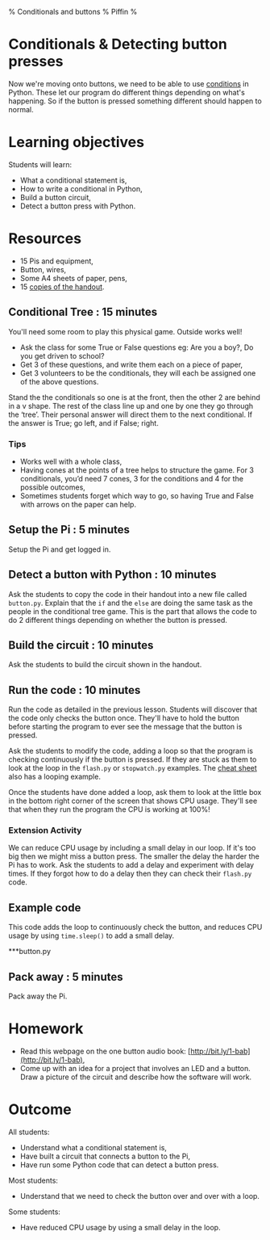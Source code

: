% Conditionals and buttons
% Piffin
%

# Conditionals & Detecting button presses

Now we're moving onto buttons, we need to be able to use [conditions](../glossary.html#conditional) in Python. These let our program do different things depending on what's happening. So if the button is pressed something different should happen to normal.

# Learning objectives

Students will learn:

* What a conditional statement is,
* How to write a conditional in Python,
* Build a button circuit,
* Detect a button press with Python.

# Resources

* 15 Pis and equipment,
* Button, wires,
* Some A4 sheets of paper, pens,
* 15 [copies of the handout](lesson-4-handout.html).

## Conditional Tree : 15 minutes

You'll need some room to play this physical game. Outside works well!

* Ask the class for some True or False questions eg: Are you a boy?, Do you get driven to school?
* Get 3 of these questions, and write them each on a piece of paper,
* Get 3 volunteers to be the conditionals, they will each be assigned one of the above questions.

Stand the the conditionals so one is at the front, then the other 2 are behind in a v shape.
The rest of the class line up and one by one they go through the ‘tree’. Their personal answer will direct them to the next conditional. If the answer is True; go left, and if False; right.

### Tips

* Works well with a whole class, 
* Having cones at the points of a tree helps to structure the game. For 3 conditionals, you’d need 7 cones, 3 for the conditions and 4 for the possible outcomes, 
* Sometimes students forget which way to go, so having True and False with arrows on the paper can help.

## Setup the Pi : 5 minutes

Setup the Pi and get logged in.

## Detect a button with Python : 10 minutes

Ask the students to copy the code in their handout into a new file called `button.py`. 
Explain that the `if` and the `else` are doing the same task as the people in the conditional tree game. 
This is the part that allows the code to do 2 different things depending on whether the button is pressed.

## Build the circuit : 10 minutes

Ask the students to build the circuit shown in the handout.

## Run the code : 10 minutes

Run the code as detailed in the previous lesson. Students will discover that the code only checks the button once. 
They'll have to hold the button before starting the program to ever see the message that the button is pressed.

Ask the students to modify the code, adding a loop so that the program is checking continuously if the button is pressed. If they are stuck as them to look at the loop in the `flash.py` or `stopwatch.py` examples. The [cheat sheet](../cheatsheet.html#loops) also has a looping example.

Once the students have done added a loop, ask them to look at the little box in the bottom right corner of the screen that shows CPU usage. They'll see that when they run the program the CPU is working at 100%!

### Extension Activity

We can reduce CPU usage by including a small delay in our loop. If it's too big then we might miss a button press. The smaller the delay the harder the Pi has to work. Ask the students to add a delay and experiment with delay times. If they forgot how to do a delay then they can check their `flash.py` code.

## Example code

This code adds the loop to continuously check the button, and reduces CPU usage by using `time.sleep()` to add a small delay.

***button.py

## Pack away : 5 minutes

Pack away the Pi.

# Homework

* Read this webpage on the one button audio book: [http://bit.ly/1-bab](http://bit.ly/1-bab),
* Come up with an idea for a project that involves an LED and a button. Draw a picture of the circuit and describe how the software will work.

# Outcome

All students:

* Understand what a conditional statement is,
* Have built a circuit that connects a button to the Pi,
* Have run some Python code that can detect a button press.

Most students:

* Understand that we need to check the button over and over with a loop.

Some students:

* Have reduced CPU usage by using a small delay in the loop.
